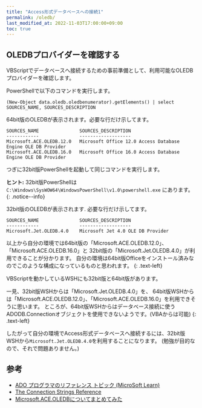 ```yaml
---
title: "Access形式データベースへの接続1"
permalink: /oledb/
last_modified_at: 2022-11-03T17:00:00+09:00
toc: true
---
```


## OLEDBプロバイダーを確認する

VBScriptでデータベースへ接続するための事前準備として、利用可能なOLEDBプロバイダーを確認します。

PowerShellで以下のコマンドを実行します。

```shell
(New-Object data.oledb.oledbenumerator).getElements() | select SOURCES_NAME, SOURCES_DESCRIPTION
```

64bit版のOLEDBが表示されます。必要な行だけ示してます。 

```shell
SOURCES_NAME               SOURCES_DESCRIPTION
------------               -------------------
Microsoft.ACE.OLEDB.12.0   Microsoft Office 12.0 Access Database Engine OLE DB Provider
Microsoft.ACE.OLEDB.16.0   Microsoft Office 16.0 Access Database Engine OLE DB Provider
```

つぎに32bit版PowerShellを起動して同じコマンドを実行します。

**ヒント:** 32bit版PowerShellは `C:\Windows\SysWOW64\WindowsPowerShell\v1.0\powershell.exe` にあります。
{: .notice--info}

32bit版のOLEDBが表示されます. 必要な行だけ示してます。

```shell
SOURCES_NAME               SOURCES_DESCRIPTION
------------               -------------------
Microsoft.Jet.OLEDB.4.0    Microsoft Jet 4.0 OLE DB Provider
```

以上から自分の環境では64bit版の「Microsoft.ACE.OLEDB.12.0」、「Microsoft.ACE.OLEDB.16.0」と
32bit版の「Microsoft.Jet.OLEDB.4.0」が利用できることが分かります。
自分の環境は64bit版Officeをインストール済みなのでこのような構成になっているものと思われます。
{: .text-left}

VBScriptを動かしているWSHにも32bit版と64bit版があります。

一見、32bit版WSHからは「Microsoft.Jet.OLEDB.4.0」を、
64bit版WSHからは「Microsoft.ACE.OLEDB.12.0」、「Microsoft.ACE.OLEDB.16.0」を利用できそうに思います。
ところが、64bit版WSHからはデータベース接続に使うADODB.Connectionオブジェクトを使用できないようです。(VBAからは可能)
{: .text-left}

したがって自分の環境でAccess形式データベースへ接続するには、32bit版WSHから`Microsoft.Jet.OLEDB.4.0`を利用することになります。
(勉強が目的なので、それで問題ありません。)

## 参考

- [ADO プログラマのリファレンス トピック (MicroSoft Learn)](https://learn.microsoft.com/ja-jp/office/client-developer/access/desktop-database-reference/ado-programmer-s-reference-topics)
- [The Connection Strings Reference](https://www.connectionstrings.com/)
- [Microsoft.ACE.OLEDBについてまとめてみた](https://qiita.com/yaju/items/7b0aa9e9f30005f60388) 
